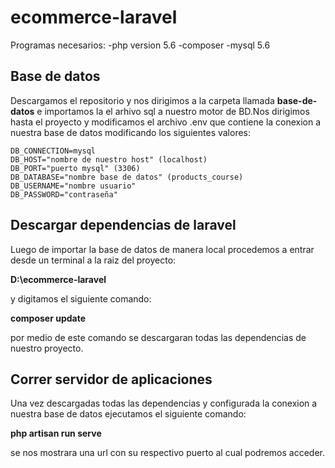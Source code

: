 # ecommerce-laravel

Programas necesarios:
-php version 5.6
-composer
-mysql 5.6
## Base de datos
Descargamos el repositorio y nos dirigimos a la carpeta llamada **base-de-datos** e importamos la el arhivo sql a nuestro motor de BD.Nos dirigimos hasta el proyecto y modificamos el archivo .env que contiene la conexion a nuestra base de datos modificando los siguientes valores:
```
DB_CONNECTION=mysql
DB_HOST="nombre de nuestro host" (localhost)
DB_PORT="puerto mysql" (3306)
DB_DATABASE="nombre base de datos" (products_course)
DB_USERNAME="nombre usuario"
DB_PASSWORD="contraseña"
```
## Descargar dependencias de laravel
Luego de importar la base de datos de manera local procedemos a entrar desde un terminal a la raiz del proyecto:

**D:\ecommerce-laravel**
 
 y digitamos el siguiente comando:
 
 **composer update**
 
 por medio de este comando se descargaran todas las dependencias de nuestro proyecto.
 
 ## Correr servidor de aplicaciones
 
 Una vez descargadas todas las dependencias y configurada la conexion a nuestra base de datos ejecutamos el siguiente comando:
 
 **php artisan run serve**
 
 se nos mostrara una url con su respectivo puerto al cual podremos acceder.
